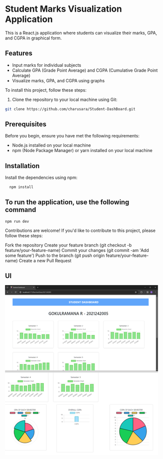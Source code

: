# Student Marks Visualization Application

This is a React.js application where students can visualize their marks, GPA, and CGPA in graphical form.

## Features

- Input marks for individual subjects
- Calculate GPA (Grade Point Average) and CGPA (Cumulative Grade Point Average)
- Visualize marks, GPA, and CGPA using graphs



To install this project, follow these steps:

1. Clone the repository to your local machine using Git:
   
```bash
git clone https://github.com/charusara/Student-DashBoard.git
```
## Prerequisites
Before you begin, ensure you have met the following requirements:

- Node.js installed on your local machine
- npm (Node Package Manager) or yarn installed on your local machine


## Installation
Install the dependencies using npm:
```
  npm install
   ```
## To run the application, use the following command
```
npm run dev
```
Contributions are welcome! If you'd like to contribute to this project, please follow these steps:

  Fork the repository
  Create your feature branch (git checkout -b feature/your-feature-name)
  Commit your changes (git commit -am 'Add some feature')
  Push to the branch (git push origin feature/your-feature-name)
  Create a new Pull Request
  
## UI
<img src = "https://github.com/charusara/Student-DashBoard/blob/main/src/assets/Student-dashboard-UI.png" alt="Dashboard UI">
<img src = "https://github.com/charusara/Student-DashBoard/blob/main/src/assets/Dashboard_UI_2.png" alt="Dashboard UI">







